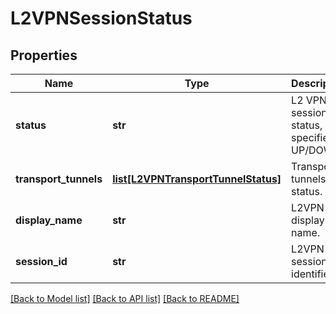 # L2VPNSessionStatus

## Properties
Name | Type | Description | Notes
------------ | ------------- | ------------- | -------------
**status** | **str** | L2 VPN session status, specifies UP/DOWN. | [optional] 
**transport_tunnels** | [**list[L2VPNTransportTunnelStatus]**](L2VPNTransportTunnelStatus.md) | Transport tunnels status. | [optional] 
**display_name** | **str** | L2VPN display name. | [optional] 
**session_id** | **str** | L2VPN session identifier. | [optional] 

[[Back to Model list]](../README.md#documentation-for-models) [[Back to API list]](../README.md#documentation-for-api-endpoints) [[Back to README]](../README.md)

